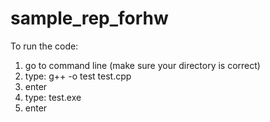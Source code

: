 # sample_rep_forhw

To run the code:
1. go to command line (make sure your directory is correct)
2. type: g++ -o test test.cpp
3. enter
4. type: test.exe
5. enter
